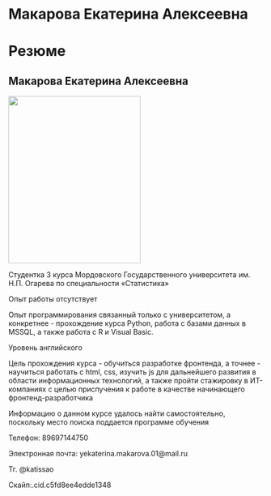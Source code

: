 # Макарова Екатерина Алексеевна
<!DOCTYPE html>
<html lang="en">

<head>
    <meta charset="UTF-8">
    <meta name="viewport" content="width=device-width, initial-scale=1.0">
    <link rel="stylesheet" href="static/styles/style.css">
</head>
<body>
    <div class="main">
        <h1><span>Резюме</span></h1>
        <h2>Макарова Екатерина Алексеевна</h2>
        <img src="https://sun9-77.userapi.com/impg/lkjbmXSKdFXoK5LRRnjIMJBf_U0bFnSb2Jxm6g/FeVwIBY0MLE.jpg?size=960x1280&quality=95&sign=d0f7f2162cd53df85135bb3f1f7cb1b5&type=album"  width="261" height="330" alt="">
 <div class="outher">
    
   <p>Студентка 3 курса Мордовского Государственного университета им. Н.П. Огарева по специальности «Статистика»</p> 
        <p>Опыт работы отсутствует</p>
        <p>Опыт программирования связанный только с университетом, а конкретнее - прохождение курса Python, работа с базами данных в MSSQL, а также работа с R и Visual Basic.</p>
        <p>Уровень английского</p>
        <p>Цель прохождения курса - обучиться разработке фронтенда, а точнее - научиться работать с html, css, изучить js для дальнейшего развития в области информационных технологий, а также пройти стажировку в ИТ-компаниях с целью приспучения к работе в качестве начинающего фронтенд-разработчика</p>
        <p>Информацию о данном курсе удалось найти самостоятельно, поскольку место поиска поддается программе обучения</p>
    <div class="contact">
<p>Телефон: 89697144750 </p>  
<p>Электронная почта: yekaterina.makarova.01@mail.ru </p> 
<p>Тг. @katissao </p> 
<p>Скайп:.cid.c5fd8ee4edde1348 </p> 
 </div>
    </div>
    </div>
</body>
</html>
